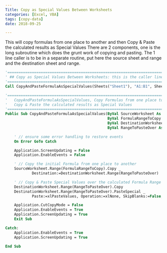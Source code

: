 ```yaml
---
Title: Copy as Special Values Between Worksheets
categories: [Excel, VBA]
tags: [copy-data]    
date: 2018-09-25

---
```


This will copy formulas from one place to another and then Copy & Paste the calculated results as Special Values
There are 2 components, one is the long subroutine which does the grunt work of copying and pasting. The 1 line caller is to be in a separate routine, put here the source sheet and range and the destination sheet and range.

```vb
'==================================================================================================
' ## Copy as Special Values Between Worksheets: this is the caller line
'==================================================================================================
Call CopyAndPasteFormulaAsSpecialValues(Sheets("Sheet1"), "A1:B1", Sheets("Sheet1"), "A2:B10")

'==================================================================================================
'	CopyAndPasteFormulaAsSpecialValues, Copy Formulas from one place to another and then
'	Copy & Paste the calculated results as Special Values
'==================================================================================================
Public Sub CopyAndPasteFormulaAsSpecialValues(ByVal SourceWorksheet As Worksheet, _
                                              ByVal FormulaRangeToCopy As String, _
                                              ByVal DestinationWorksheet As Worksheet, _
                                              ByVal RangeToPasteOver As String)

    ' // ensure some error handling to restore events
    On Error GoTo Catch

    Application.ScreenUpdating = False
    Application.EnableEvents = False

    ' // Copy the initial Formula from one place to another
    SourceWorksheet.Range(FormulaRangeToCopy).Copy _
            Destination:=DestinationWorksheet.Range(RangeToPasteOver)

    ' // Copy & Paste Special Values over the calculated Formula Range
    DestinationWorksheet.Range(RangeToPasteOver).Copy
    DestinationWorksheet.Range(RangeToPasteOver).PasteSpecial _
            Paste:=xlPasteValues, Operation:=xlNone, SkipBlanks:=False, Transpose:=False

    Application.CutCopyMode = False
    Application.EnableEvents = True
    Application.ScreenUpdating = True
    Exit Sub

Catch:
    Application.EnableEvents = True
    Application.ScreenUpdating = True

End Sub
```
